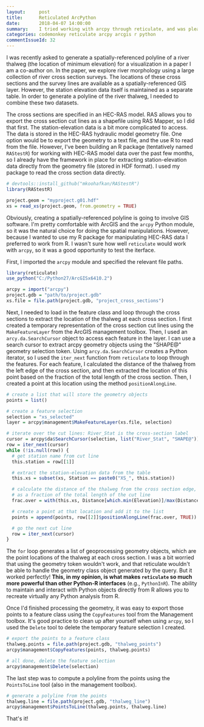 ```yaml
---
layout:     post
title:      Reticulated ArcPython
date:       2018-04-07 14:00:00
summary:    I tried working with arcpy through reticulate, and was pleasantly surprised. 
categories: codemonkey reticulate arcpy arcgis r python
commentIssueId: 32
---
```


I was recently asked to generate a spatially-referenced polyline of a
river thalweg (the location of minimum elevation) for a visualization in
a paper I am a co-author on. In the paper, we explore river morphology using
a large collection of river cross section surveys. The locations of 
these cross sections and the survey lines are available
as a spatially-referenced GIS layer. However, the station elevation 
data itself is maintained as a separate table. In order to generate a 
polyline of the river thalweg, I needed to combine these two datasets.

The cross sections are specified in an HEC-RAS model. RAS allows you to 
export the cross section cut lines as a shapefile using RAS Mapper, so 
I did that first. 
The station-elevation data is a bit more complicated to access.
The data is stored in the HEC-RAS hydraulic model geometry file. One
option would be to export the geometry to a text file, and the use R
to read from the file. However, I've been building an R package (tentatively
named `RAStestR`) for working with HEC-RAS model data over the past few months, 
so I already have the framework in place for extracting station-elevation data
directly from the geometry file (stored in HDF format).
I used my package to read the cross section data directly.

```r
# devtools::install_github("mkoohafkan/RAStestR")
library(RAStestR)

project.geom = "myproject.g01.hdf"
xs = read_xs(project.geom, from.geometry = TRUE)
```

Obviously, creating a spatially-referenced polyline is going to involve 
GIS software. I'm pretty comfortable with ArcGIS and the `arcpy` Python 
module, so it was the natural choice for doing the spatial manipulations.
However, because I wanted to use my R package for manipulating HEC-RAS data
I preferred to work from R. I wasn't sure how well `reticulate` would work 
with `arcpy`, so it was a good opportunity to test the iterface. 

First,  I imported the `arcpy` module and specified the relevant file paths.

```r
library(reticulate)
use_python("C:/Python27/ArcGISx6410.2")

arcpy = import("arcpy")
project.gdb = "path/to/project.gdb"
xs.file = file.path(project.gdb, "project_cross_sections")
```

Next, I needed to load in the feature class and loop through the cross 
sections to extract the location of the thalweg at each cross section. 
I first created a temporary representation of the cross section cut 
lines using the 
`MakeFeatureLayer` from the ArcGIS management toolbox. Then, I used an
`arcy.da.SearchCursor` object to access each feature in the layer.
I can use a search cursor to extract arcpy geometry objects using the 
"SHAPE@" geometry selection token. 
Using `arcy.da.SearchCursor` creates a Python iterator, so I used the 
`iter_next` function from `reticulate` to loop through the features. 
For each feature, I calculated the distance of the thalweg from the 
left edge of the cross section, and then extracted the location of this 
point based on the fraction of the total length of the cross section.
Then, I created a point at this location using the method `positionAlongLine`.

```r
# create a list that will store the geometry objects
points = list()

# create a feature selection
selection = "xs_selected"
layer = arcpy$management$MakeFeatureLayer(xs.file, selection)

# iterate over the cut lines: River_Stat is the cross-section label
cursor = arcpy$da$SearchCursor(selection, list("River_Stat", "SHAPE@"))
row = iter_next(cursor)
while (!is.null(row)) {
  # get station name from cut line
  this.station = row[[1]]

  # extract the station-elevation data from the table 
  this.xs = subset(xs, Station == paste0("XS_", this.station))  

  # calculate the distance of the thalweg from the cross section edge,
  # as a fraction of the total length of the cut line
  frac.over = with(this.xs, Distance[which.min(Elevation)]/max(Distance))

  # create a point at that location and add it to the list
  points = append(points, row[[2]]$positionAlongLine(frac.over, TRUE))

  # go the next cut line
  row = iter_next(cursor)  
}
```

The `for` loop generates a list of geoprocessing geometry objects,
which are the point locations of the thalweg at each cross section. 
I was a bit worried that using the 
geometry token wouldn't work, and that reticulate wouldn't be able to
handle the geometry class object generated by the query. But it worked
perfectly! **This, in my opinion, is what makes
`reticulate` so much more powerful than other Python-R interfaces** 
(e.g., `PythonInR`). The ability to maintain and interact with Python 
objects directly from R allows you to recreate virtually any Python
analysis from R. 

Once I'd finished processing the geometry, 
it was easy to export those points to a feature class 
using the `CopyFeatures` tool from the Management toolbox. It's good 
practice to clean up after yourself when using `arcpy`, so I used the 
`Delete` tool to delete the temporary feature selection I created.

```r
# export the points to a feature class
thalweg.points = file.path(project.gdb, "thalweg_points")
arcpy$management$CopyFeatures(points, thalweg.points)

# all done, delete the feature selection
arcpy$management$Delete(selection)
```

The last step was to compute a polyline from the points using the
`PointsToLine` tool (also in the management toolbox). 

```r
# generate a polyline from the points
thalweg.line = file.path(project.gdb, "thalweg_line")
arcpy$management$PointsToLine(thalweg.points, thalweg.line) 
```

That's it!
